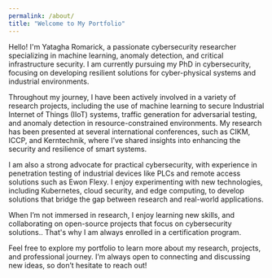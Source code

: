 ```yaml
---
permalink: /about/
title: "Welcome to My Portfolio"
---
```


Hello! I'm Yatagha Romarick, a passionate cybersecurity researcher specializing in machine learning, anomaly detection, and critical infrastructure security. I am currently pursuing my PhD in cybersecurity, focusing on developing resilient solutions for cyber-physical systems and industrial environments.

Throughout my journey, I have been actively involved in a variety of research projects, including the use of machine learning to secure Industrial Internet of Things (IIoT) systems, traffic generation for adversarial testing, and anomaly detection in resource-constrained environments. My research has been presented at several international conferences, such as CIKM, ICCP, and Kerntechnik, where I’ve shared insights into enhancing the security and resilience of smart systems.

I am also a strong advocate for practical cybersecurity, with experience in penetration testing of industrial devices like PLCs and remote access solutions such as Ewon Flexy. I enjoy experimenting with new technologies, including Kubernetes, cloud security, and edge computing, to develop solutions that bridge the gap between research and real-world applications.

When I’m not immersed in research, I enjoy learning new skills, and collaborating on open-source projects that focus on cybersecurity solutions.. That's why I am always enrolled in a certification program.

Feel free to explore my portfolio to learn more about my research, projects, and professional journey. I’m always open to connecting and discussing new ideas, so don’t hesitate to reach out!